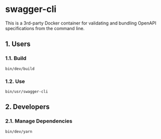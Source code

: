 # swagger-cli

This is a 3rd-party Docker container for validating and bundling OpenAPI
specifications from the command line.

## 1. Users

### 1.1. Build

```
bin/dev/build
```

### 1.2. Use

```
bin/usr/swagger-cli
```

## 2. Developers

### 2.1. Manage Dependencies

```
bin/dev/yarn
```
